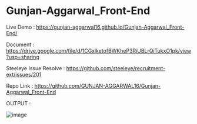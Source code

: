 # Gunjan-Aggarwal_Front-End

Live Demo : https://gunjan-aggarwal16.github.io/Gunjan-Aggarwal_Front-End/

Document : https://drive.google.com/file/d/1CGxlketofBWKheP3RiUBLrQiTukxO1pk/view?usp=sharing

Steeleye Issue Resolve : https://github.com/steeleye/recruitment-ext/issues/201

Repo Link : https://github.com/GUNJAN-AGGARWAL16/Gunjan-Aggarwal_Front-End

OUTPUT : 

![image](https://user-images.githubusercontent.com/76522256/233842318-48bb3293-66e5-48b4-8054-0c68acea4a36.png)
